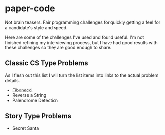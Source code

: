 # paper-code

Not brain teasers. Fair programming challenges for quickly getting a feel for a candidate's style and speed.

Here are some of the challenges I've used and found useful.  I'm not finished refining my interviewing process, but I have had good results with these challenges so they are good enough to share.

## Classic CS Type Problems

As I flesh out this list I will turn the list items into links to the actual problem details.

+ [Fibonacci](fibonacci/)
+ Reverse a String
+ Palendrome Detection

## Story Type Problems

+ Secret Santa